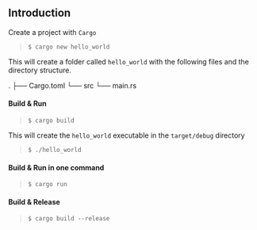 ## Introduction
Create a project with `Cargo`

> `$ cargo new hello_world`

This will create a folder called `hello_world` with the following files and the directory structure.

.
├── Cargo.toml
└── src
    └── main.rs

#### Build & Run
> `$ cargo build`

This will create the `hello_world` executable in the `target/debug` directory

> `$ ./hello_world`

#### Build & Run in one command
> `$ cargo run`

#### Build & Release
> `$ cargo build --release`
